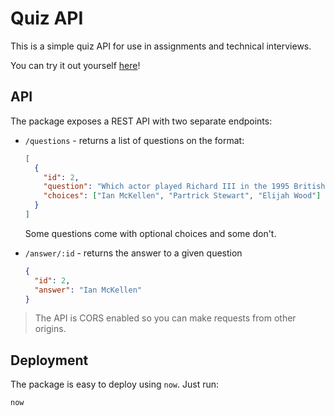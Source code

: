 # Quiz API

This is a simple quiz API for use in assignments and technical interviews.

You can try it out yourself [here][deploy]!

## API

The package exposes a REST API with two separate endpoints:

- `/questions` - returns a list of questions on the format:

    ```json
    [
      {
        "id": 2,
        "question": "Which actor played Richard III in the 1995 British film drama of the same title?",
        "choices": ["Ian McKellen", "Partrick Stewart", "Elijah Wood"]
      }
    ]
    ```

    Some questions come with optional choices and some don't.

- `/answer/:id` - returns the answer to a given question

  ```json
  {
    "id": 2,
    "answer": "Ian McKellen"
  }
  ```

> The API is CORS enabled so you can make requests from other origins.

## Deployment

The package is easy to deploy using `now`. Just run:

```bash
now
```

[deploy]: https://futu-quiz-api.now.sh/
